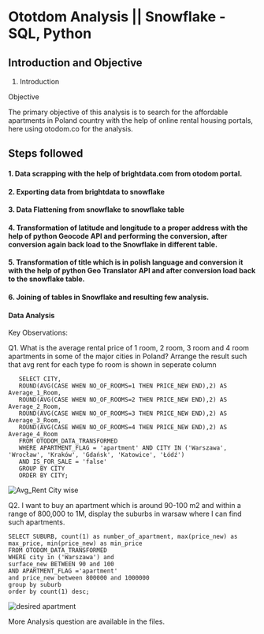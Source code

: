 # Ototdom Analysis || Snowflake -SQL, Python

## Introduction and Objective

1. Introduction

 
 Objective

The primary objective of this analysis is to search for the affordable apartments in Poland country with the help of online rental housing portals, here using otodom.co for the analysis.

## Steps followed 

#### 1. Data scrapping with the help of brightdata.com from otodom portal.
#### 2. Exporting data from brightdata to snowflake
#### 3. Data Flattening from snowflake to snowflake table 
#### 4. Transformation of latitude and longitude to a proper address with the help of python Geocode API and performing the conversion, after conversion again back load to the Snowflake in different table.
#### 5. Transformation of title which is in polish language and conversion it with the help of python Geo Translator API and after conversion load back to the snowflake table.
#### 6. Joining of tables in Snowflake and resulting few analysis.

#### Data Analysis

Key Observations:

Q1. What is the average rental price of 1 room, 2 room, 3 room and 4 room apartments in some of the major cities in Poland? 
Arrange the result such that avg rent for each type fo room is shown in seperate column


       SELECT CITY, 
       ROUND(AVG(CASE WHEN NO_OF_ROOMS=1 THEN PRICE_NEW END),2) AS Average_1_Room,
       ROUND(AVG(CASE WHEN NO_OF_ROOMS=2 THEN PRICE_NEW END),2) AS Average_2_Room,
       ROUND(AVG(CASE WHEN NO_OF_ROOMS=3 THEN PRICE_NEW END),2) AS Average_3_Room,
       ROUND(AVG(CASE WHEN NO_OF_ROOMS=4 THEN PRICE_NEW END),2) AS Average_4_Room
       FROM OTODOM_DATA_TRANSFORMED 
       WHERE APARTMENT_FLAG = 'apartment' AND CITY IN ('Warszawa', 'Wrocław', 'Kraków', 'Gdańsk', 'Katowice', 'Łódź')
       AND IS_FOR_SALE = 'false'
       GROUP BY CITY
       ORDER BY CITY;
![Avg_Rent City wise](https://github.com/user-attachments/assets/89fd293f-2c59-43af-a48f-352d0b2fcd0a)

Q2. I want to buy an apartment which is around 90-100 m2 and within a range of 800,000 to 1M, display the suburbs in warsaw where I can find such apartments. 


    SELECT SUBURB, count(1) as number_of_apartment, max(price_new) as max_price, min(price_new) as min_price
    FROM OTODOM_DATA_TRANSFORMED
    WHERE city in ('Warszawa') and 
    surface_new BETWEEN 90 and 100 
    AND APARTMENT_FLAG ='apartment'
    and price_new between 800000 and 1000000
    group by suburb 
    order by count(1) desc;

  ![desired apartment](https://github.com/user-attachments/assets/1c1527de-5baf-4359-a616-afadbbecd666)

More Analysis question are available in the files.
